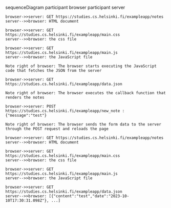 sequenceDiagram
participant browser
participant server

    browser->>server: GET https://studies.cs.helsinki.fi/exampleapp/notes
    server-->>browser: HTML document

    browser->>server: GET https://studies.cs.helsinki.fi/exampleapp/main.css
    server-->>browser: the css file

    browser->>server: GET https://studies.cs.helsinki.fi/exampleapp/main.js
    server-->>browser: the JavaScript file

    Note right of browser: The browser starts executing the JavaScript code that fetches the JSON from the server

    browser->>server: GET https://studies.cs.helsinki.fi/exampleapp/data.json

    Note right of browser: The browser executes the callback function that renders the notes

    browser->>server: POST https://studies.cs.helsinki.fi/exampleapp/new_note : {"message":"test"}

    Note right of browser: The browser sends the form data to the server through the POST request and reloads the page

    browser->>server: GET https://studies.cs.helsinki.fi/exampleapp/notes
    server-->>browser: HTML document

    browser->>server: GET https://studies.cs.helsinki.fi/exampleapp/main.css
    server-->>browser: the css file

    browser->>server: GET https://studies.cs.helsinki.fi/exampleapp/main.js
    server-->>browser: the JavaScript file

    browser->>server: GET https://studies.cs.helsinki.fi/exampleapp/data.json
    server-->>browser: [{"content":"test","date":"2023-10-10T17:30:31.098Z"}, ...]
